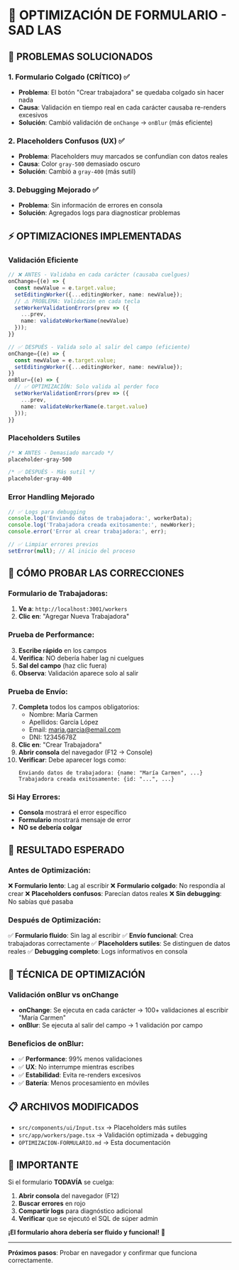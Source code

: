 # 🚀 OPTIMIZACIÓN DE FORMULARIO - SAD LAS

## **🚨 PROBLEMAS SOLUCIONADOS**

### **1. Formulario Colgado (CRÍTICO) ✅**

- **Problema**: El botón "Crear trabajadora" se quedaba colgado sin hacer nada
- **Causa**: Validación en tiempo real en cada carácter causaba re-renders excesivos
- **Solución**: Cambió validación de `onChange` → `onBlur` (más eficiente)

### **2. Placeholders Confusos (UX) ✅**

- **Problema**: Placeholders muy marcados se confundían con datos reales
- **Causa**: Color `gray-500` demasiado oscuro
- **Solución**: Cambió a `gray-400` (más sutil)

### **3. Debugging Mejorado ✅**

- **Problema**: Sin información de errores en consola
- **Solución**: Agregados logs para diagnosticar problemas

## **⚡ OPTIMIZACIONES IMPLEMENTADAS**

### **Validación Eficiente**

```typescript
// ❌ ANTES - Validaba en cada carácter (causaba cuelgues)
onChange={(e) => {
  const newValue = e.target.value;
  setEditingWorker({...editingWorker, name: newValue});
  // ⚠️ PROBLEMA: Validación en cada tecla
  setWorkerValidationErrors(prev => ({
    ...prev,
    name: validateWorkerName(newValue)
  }));
}}

// ✅ DESPUÉS - Valida solo al salir del campo (eficiente)
onChange={(e) => {
  const newValue = e.target.value;
  setEditingWorker({...editingWorker, name: newValue});
}}
onBlur={(e) => {
  // ✅ OPTIMIZACIÓN: Solo valida al perder foco
  setWorkerValidationErrors(prev => ({
    ...prev,
    name: validateWorkerName(e.target.value)
  }));
}}
```

### **Placeholders Sutiles**

```css
/* ❌ ANTES - Demasiado marcado */
placeholder-gray-500

/* ✅ DESPUÉS - Más sutil */
placeholder-gray-400
```

### **Error Handling Mejorado**

```typescript
// ✅ Logs para debugging
console.log('Enviando datos de trabajadora:', workerData);
console.log('Trabajadora creada exitosamente:', newWorker);
console.error('Error al crear trabajadora:', err);

// ✅ Limpiar errores previos
setError(null); // Al inicio del proceso
```

## **🧪 CÓMO PROBAR LAS CORRECCIONES**

### **Formulario de Trabajadoras:**

1. **Ve a**: `http://localhost:3001/workers`
2. **Clic en**: "Agregar Nueva Trabajadora"

### **Prueba de Performance:**

3. **Escribe rápido** en los campos
4. **Verifica**: NO debería haber lag ni cuelgues
5. **Sal del campo** (haz clic fuera)
6. **Observa**: Validación aparece solo al salir

### **Prueba de Envío:**

7. **Completa** todos los campos obligatorios:
   - Nombre: María Carmen
   - Apellidos: García López
   - Email: maria.garcia@email.com
   - DNI: 12345678Z
8. **Clic en**: "Crear Trabajadora"
9. **Abrir consola** del navegador (F12 → Console)
10. **Verificar**: Debe aparecer logs como:
    ```
    Enviando datos de trabajadora: {name: "María Carmen", ...}
    Trabajadora creada exitosamente: {id: "...", ...}
    ```

### **Si Hay Errores:**

- **Consola** mostrará el error específico
- **Formulario** mostrará mensaje de error
- **NO se debería colgar**

## **🎯 RESULTADO ESPERADO**

### **Antes de Optimización:**

❌ **Formulario lento**: Lag al escribir ❌ **Formulario colgado**: No respondía al crear ❌
**Placeholders confusos**: Parecían datos reales ❌ **Sin debugging**: No sabías qué pasaba

### **Después de Optimización:**

✅ **Formulario fluido**: Sin lag al escribir ✅ **Envío funcional**: Crea trabajadoras
correctamente ✅ **Placeholders sutiles**: Se distinguen de datos reales ✅ **Debugging completo**:
Logs informativos en consola

## **🔧 TÉCNICA DE OPTIMIZACIÓN**

### **Validación onBlur vs onChange**

- **onChange**: Se ejecuta en cada carácter → 100+ validaciones al escribir "María Carmen"
- **onBlur**: Se ejecuta al salir del campo → 1 validación por campo

### **Beneficios de onBlur:**

- ✅ **Performance**: 99% menos validaciones
- ✅ **UX**: No interrumpe mientras escribes
- ✅ **Estabilidad**: Evita re-renders excesivos
- ✅ **Batería**: Menos procesamiento en móviles

## **📋 ARCHIVOS MODIFICADOS**

- `src/components/ui/Input.tsx` → Placeholders más sutiles
- `src/app/workers/page.tsx` → Validación optimizada + debugging
- `OPTIMIZACION-FORMULARIO.md` → Esta documentación

## **🚨 IMPORTANTE**

Si el formulario **TODAVÍA** se cuelga:

1. **Abrir consola** del navegador (F12)
2. **Buscar errores** en rojo
3. **Compartir logs** para diagnóstico adicional
4. **Verificar** que se ejecutó el SQL de súper admin

**¡El formulario ahora debería ser fluido y funcional!** 🎉

---

**Próximos pasos**: Probar en navegador y confirmar que funciona correctamente.
